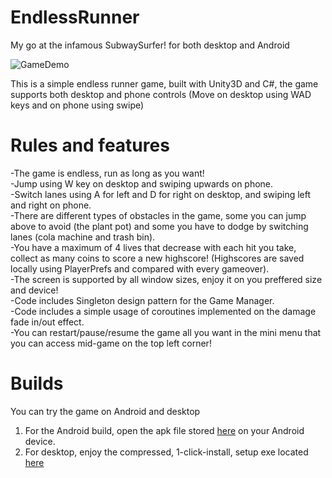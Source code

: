 # EndlessRunner
 My go at the infamous SubwaySurfer! for both desktop and Android
 
![GameDemo](https://github.com/danialaa/EndlessRunner/blob/main/GameDemo.gif)

This is a simple endless runner game, built with Unity3D and C#, the game supports both desktop and phone controls (Move on desktop using WAD keys and on phone using swipe)

# Rules and features

-The game is endless, run as long as you want!  
-Jump using W key on desktop and swiping upwards on phone.  
-Switch lanes using A for left and D for right on desktop, and swiping left and right on phone.  
-There are different types of obstacles in the game, some you can jump above to avoid (the plant pot) and some you have to dodge by switching lanes (cola machine and trash bin).  
-You have a maximum of 4 lives that decrease with each hit you take, collect as many coins to score a new highscore! (Highscores are saved locally using PlayerPrefs and compared with every gameover).  
-The screen is supported by all window sizes, enjoy it on you preffered size and device!  
-Code includes Singleton design pattern for the Game Manager.  
-Code includes a simple usage of coroutines implemented on the damage fade in/out effect.  
-You can restart/pause/resume the game all you want in the mini menu that you can access mid-game on the top left corner!  

# Builds

You can try the game on Android and desktop
1. For the Android build, open the apk file stored [here](Builds/Android) on your Android device.
2. For desktop, enjoy the compressed, 1-click-install, setup exe located [here](Builds/Desktop(.exe))

